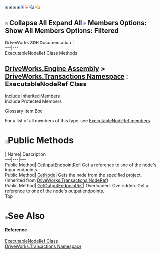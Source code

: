 ![](dotnetimages/collapse.gif) ![](dotnetimages/expand.gif) ![](dotnetimages/collapse.gif) ![](dotnetimages/expand.gif) ![](dotnetimages/drpdown.gif) ![](dotnetimages/drpdown_orange.gif) ![](dotnetimages/copycode.gif) ![](dotnetimages/copycodeHighlight.gif)

![](dotnetimages/collapse.gif) Collapse All Expand All ![](dotnetimages/drpdown.gif) Members Options: Show All  Members Options: Filtered   
---  
DriveWorks SDK Documentation  |   
---|---  
ExecutableNodeRef Class Methods   
  
[DriveWorks.Engine Assembly](topic2156.md) > [DriveWorks.Transactions Namespace](topic12835.md) : ExecutableNodeRef Class  
---  
  
Include Inherited Members    
Include Protected Members    


Glossary Item Box

For a list of all members of this type, see [ExecutableNodeRef members](topic12865.md).

# ![](dotnetimages/collapse.gif)Public Methods

| Name| Description  
---|---|---  
Public Method| [GetInputEndpointRef](topic12870.md)| Get a reference to one of the node's input endpoints.   
Public Method| [GetNode](topic12915.md)| Gets the node from the specified project. (Inherited from [DriveWorks.Transactions.NodeRef](topic12909.md))  
Public Method| [GetOutputEndpointRef](topic12871.md)| Overloaded. Overridden. Get a reference to one of the node's output endpoints.   
Top

# ![](dotnetimages/collapse.gif)See Also

#### Reference

[ExecutableNodeRef Class](topic12864.md)   
[DriveWorks.Transactions Namespace](topic12835.md)


